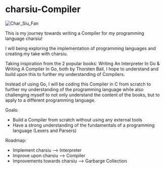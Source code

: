 # charsiu-Compiler
![Char_Siu_Fan](https://github.com/tristanlok/chasiu-Compiler/assets/157249099/bbeb56a4-79d0-40dd-af14-8a34c2d919c9)

This is my journey towards writing a Compiler for my programming language charsiu!

I will being exploring the implementation of programming languages and creating my take with charsiu.

Taking inspiration from the 2 popular books: Writing An Interpreter In Go & Writing A Compiler In Go, both by Thorsten Ball, I hope to understand and build upon this to further my understanding of Compilers.

Instead of using Go, I will be coding this Compiler in C from scratch to further my understanding of the programming language while also challenging myself to not only understand the content of the books, but to apply to a different programming language.

Goals:

- Build a Compiler from scratch without using any external tools
- Have a strong understanding of the fundamentals of a programming language (Lexers and Parsers)

Roadmap:

- Implement charsiu --> Interpreter
- Improve upon charsiu --> Compiler
- Improvements towards charsiu --> Garbarge Collection